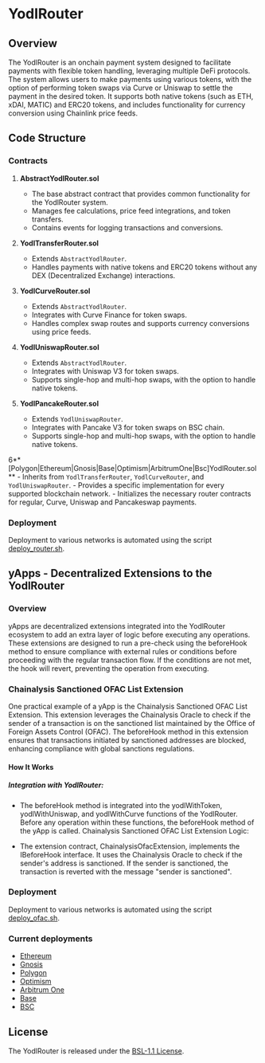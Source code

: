 # YodlRouter

## Overview

The YodlRouter is an onchain payment system designed to facilitate payments with flexible token handling, leveraging multiple DeFi protocols. The system allows users to make payments using various tokens,
with the option of performing token swaps via Curve or Uniswap to settle the payment in the desired token. It supports both native tokens (such as ETH, xDAI, MATIC) and ERC20 tokens, and includes functionality for currency conversion using Chainlink price feeds.

## Code Structure

### Contracts

1. **AbstractYodlRouter.sol**
    - The base abstract contract that provides common functionality for the YodlRouter system.
    - Manages fee calculations, price feed integrations, and token transfers.
    - Contains events for logging transactions and conversions.

2. **YodlTransferRouter.sol**
    - Extends `AbstractYodlRouter`.
    - Handles payments with native tokens and ERC20 tokens without any DEX (Decentralized Exchange) interactions.

3. **YodlCurveRouter.sol**
    - Extends `AbstractYodlRouter`.
    - Integrates with Curve Finance for token swaps.
    - Handles complex swap routes and supports currency conversions using price feeds.

4. **YodlUniswapRouter.sol**
    - Extends `AbstractYodlRouter`.
    - Integrates with Uniswap V3 for token swaps.
    - Supports single-hop and multi-hop swaps, with the option to handle native tokens.

5. **YodlPancakeRouter.sol**
    - Extends `YodlUniswapRouter`.
    - Integrates with Pancake V3 for token swaps on BSC chain.
    - Supports single-hop and multi-hop swaps, with the option to handle native tokens.

6**[Polygon|Ethereum|Gnosis|Base|Optimism|ArbitrumOne|Bsc]YodlRouter.sol**
    - Inherits from `YodlTransferRouter`, `YodlCurveRouter`, and `YodlUniswapRouter`.
    - Provides a specific implementation for every supported blockchain network.
    - Initializes the necessary router contracts for regular, Curve, Uniswap and Pancakeswap payments.

### Deployment
Deployment to various networks is automated using the script [deploy_router.sh](./deploy_scripts/deploy_router.sh).

## yApps - Decentralized Extensions to the YodlRouter

### Overview
yApps are decentralized extensions integrated into the YodlRouter ecosystem to add an extra layer of logic before executing any operations. These extensions are designed to run a pre-check using the beforeHook method to ensure compliance with external rules or conditions before proceeding with the regular transaction flow. If the conditions are not met, the hook will revert, preventing the operation from executing.

### Chainalysis Sanctioned OFAC List Extension
One practical example of a yApp is the Chainalysis Sanctioned OFAC List Extension. This extension leverages the Chainalysis Oracle to check if the sender of a transaction is on the sanctioned list maintained by the Office of Foreign Assets Control (OFAC). The beforeHook method in this extension ensures that transactions initiated by sanctioned addresses are blocked, enhancing compliance with global sanctions regulations.

#### How It Works
##### Integration with YodlRouter:

* The beforeHook method is integrated into the yodlWithToken, yodlWithUniswap, and yodlWithCurve functions of the YodlRouter.
Before any operation within these functions, the beforeHook method of the yApp is called.
Chainalysis Sanctioned OFAC List Extension Logic:

* The extension contract, ChainalysisOfacExtension, implements the IBeforeHook interface.
It uses the Chainalysis Oracle to check if the sender's address is sanctioned.
If the sender is sanctioned, the transaction is reverted with the message "sender is sanctioned".

### Deployment
Deployment to various networks is automated using the script [deploy_ofac.sh](./deploy_scripts/deploy_ofac.sh).

### Current deployments
- [Ethereum](https://etherscan.io/address/0x627a23113d5d4b2731002d71a6330802374d71d9)
- [Gnosis](https://gnosisscan.io/address/0x688ff86eea652db4f248fcc80378abe1655cbd0a)
- [Polygon](https://polygonscan.com/address/0xa0b2fb0a20853d4d9ae25377ee4adecca35a9b0d)
- [Optimism](https://optimistic.etherscan.io/address/0xda098d882d85547f613f976866a449a7c2778761)
- [Arbitrum One](https://arbiscan.io/address/0x589fce694575064b5637310804587338037d1de9)
- [Base](https://basescan.org/address/0x1659b18083b6600c16539883e02634fa86dffda4)
- [BSC](https://bscscan.com/address/0x8F22f265e8C9BdBD459a1621fF85E196507D4152)

## License
The YodlRouter is released under the [BSL-1.1 License](https://mariadb.com/bsl-faq-adopting/#whatis).
